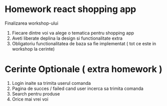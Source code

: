# Homework react shopping app

Finalizarea workshop-ului 

1. Fiecare dintre voi va alege o tematica pentru shopping app
2. Aveti liberate deplina la design si functionalitate extra 
3. Obligatoriu functionalitatea de baza sa fie implementat ( tot ce este in workshop la cerinte)

# Cerinte Optionale ( extra homework )

1. Login inaite sa trimita userul comanda
2. Pagina de succes / failed cand user incerca sa trimita comanda
3. Search pentru produse
4. Orice mai vrei voi 